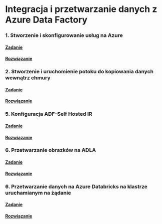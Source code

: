 # Integracja i przetwarzanie danych z Azure Data Factory 

### 1. Stworzenie i skonfigurowanie usług na Azure 

#### [Zadanie](./Docs/Task1.md)

#### [Rozwiązanie](./Docs/Task1Solution.md)

### 2. Stworzenie i uruchomienie potoku do kopiowania danych wewnątrz chmury

#### [Zadanie](./Docs/Task2.md)

#### [Rozwiązanie](./Docs/Task2Solution.md)


### 5. Konfiguracja ADF-Self Hosted IR

#### [Zadanie](./Docs/Task5.md)

#### [Rozwiązanie](./Docs/Task5Solution.md)

### 6. Przetwarzanie obrazków na ADLA

#### [Zadanie](./Docs/Task6.md)

#### [Rozwiązanie](./Docs/Task6Solution.md)

### 6. Przetwarzanie danych na Azure Databricks na klastrze uruchamianym na żądanie

#### [Zadanie](./Docs/Task7.md)

#### [Rozwiązanie](./Docs/Task7Solution.md)
